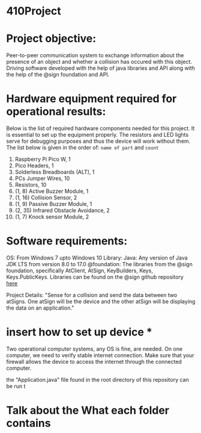 # 410Project

# Project objective:
Peer-to-peer communication system to exchange information about
the presence of an object and whether a collision has occured
with this object. Driving software developed with the help of
java libraries and API along with the help of the @sign foundation and API.

# Hardware equipment required for operational results: 
Below is the list of required hardware components needed for this project.
It is essential to set up the equipment properly. The resistors and LED lights
serve for debugging purposes and thus the device will work without them.
The list below is given in the order of: `name of part` and `count`

1.  Raspberry Pi Pico W, 1
2.  Pico Headers, 1
3.  Solderless Breadboards (ALT), 1      
4.  PCs Jumper Wires, 10
5.  Resistors, 10
6.  (1, 8) Active Buzzer Module, 1
7.  (1, 16) Collision Sensor, 2
8.  (1, 9) Passive Buzzer Module, 1
9.  (2, 35) Infrared Obstacle Avoidance, 2    
10. (1, 7) Knock sensor Module, 2	

# Software requirements: 

OS: From Windows 7 upto Windows 10
Library: 
Java: Any version of Java JDK LTS from version 8.0 to 17.0
@foundation: The libraries from the @sign foundation, specifically
AtClient, AtSign, KeyBuilders, Keys, Keys.PublicKeys.
Libraries can be found on the @sign github repository [here](https://github.com/atsign-foundation/)

Project Details:
"Sense for a collision and send the data between two atSigns.
One atSign will be the device and the other atSign will 
be displaying the data on an application."

#  insert how to set up device *

Two operational computer systems, any OS is fine, are needed.
On one computer, we need to verify stable internet connection.
Make sure that your firewall allows the device to access the internet
through the connected computer.


the "Application.java" file found in the 
root directory of this repository can be run t

# Talk about the What each folder contains
